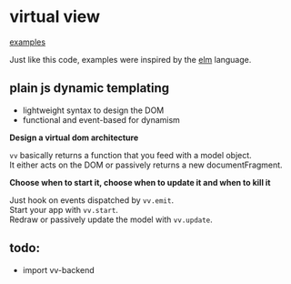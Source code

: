# virtual view

[examples](http://mathchat.fr:8083/vv)

Just like this code, examples were inspired by 
the [elm](http://elm-lang.org) language.

## plain js dynamic templating

* lightweight syntax to design the DOM
* functional and event-based for dynamism

**Design a virtual dom architecture**

`vv` basically returns a function that you feed with a model object.   
It either acts on the DOM or passively returns a new documentFragment.

**Choose when to start it, choose when to update it and when to kill it**

Just hook on events dispatched by `vv.emit`.   
Start your app with `vv.start`.   
Redraw or passively update the model with `vv.update`.

## todo: 

* import vv-backend

